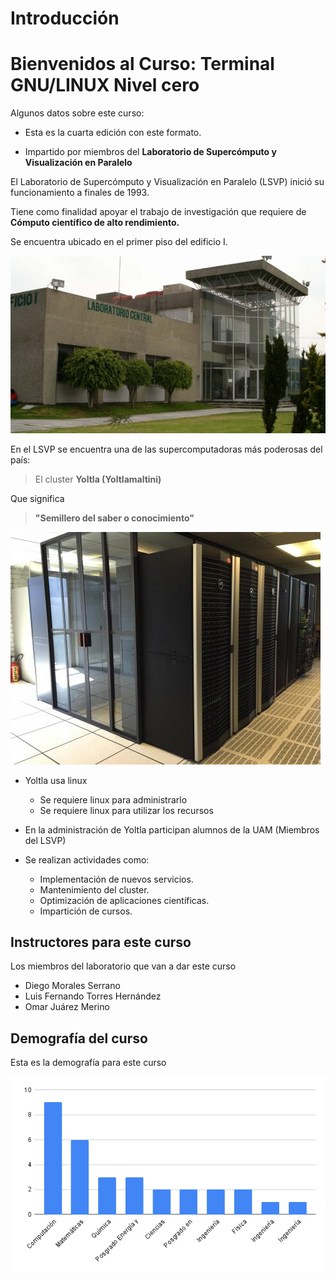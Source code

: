 # Introducción

# Bienvenidos al Curso: Terminal GNU/LINUX Nivel cero

Algunos datos sobre este curso:

-   Esta es la cuarta edición con este formato.

-   Impartido por miembros del **Laboratorio de Supercómputo y
    Visualización en Paralelo**

El Laboratorio de Supercómputo y Visualización en Paralelo (LSVP)
inició su funcionamiento a finales de 1993.

Tiene como finalidad apoyar el trabajo de investigación
que requiere de **Cómputo científico de alto rendimiento.**

Se encuentra ubicado en el primer piso del edificio I.

![Bienvenida](images/bienvenida/lsvp.jpeg)


En el LSVP se encuentra una de las supercomputadoras más poderosas del país:

> El cluster **Yoltla (Yoltlamaltini)**

Que significa

> **"Semillero del saber o conocimiento"**</p>

![bienvenida/yoltla](./images/bienvenida/yoltla.jpg)

- Yoltla usa linux
   - Se requiere linux para administrarlo
   - Se requiere linux para utilizar los recursos

- En la administración de Yoltla participan alumnos de la UAM (Miembros del LSVP)
- Se realizan actividades como:
    - Implementación de nuevos servicios.
    - Mantenimiento del cluster.
    - Optimización de aplicaciones científicas.
    - Impartición de cursos.

## Instructores para este curso

Los miembros del laboratorio que van a dar este curso

-   Diego Morales Serrano
-   Luis Fernando Torres Hernández
-   Omar Juárez Merino

## Demografía del curso

Esta es la demografía para este curso

![Demografia](./images/bienvenida/demografia.png)

